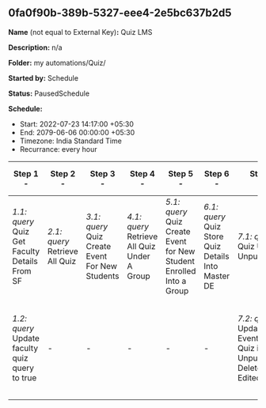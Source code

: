 ## 0fa0f90b-389b-5327-eee4-2e5bc637b2d5

**Name** (not equal to External Key)**:** Quiz LMS

**Description:** n/a

**Folder:** my automations/Quiz/

**Started by:** Schedule

**Status:** PausedSchedule

**Schedule:**

* Start: 2022-07-23 14:17:00 +05:30
* End: 2079-06-06 00:00:00 +05:30
* Timezone:  India Standard Time
* Recurrance: every  hour 

| Step 1<br>_-_ | Step 2<br>_-_ | Step 3<br>_-_ | Step 4<br>_-_ | Step 5<br>_-_ | Step 6<br>_-_ | Step 7<br>_-_ | Step 8<br>_-_ | Step 9<br>_-_ | Step 10<br>_-_ | Step 11<br>_-_ | Step 12<br>_-_ | Step 13<br>_-_ | Step 14<br>_-_ | Step 15<br>_-_ | Step 16<br>_-_ | Step 17<br>_-_ | Step 18<br>_-_ | Step 19<br>_-_ | Step 20<br>_-_ | Step 21<br>_-_ | Step 22<br>_-_ | Step 23<br>_-_ | Step 24<br>_-_ | Step 25<br>_-_ | Step 26<br>_-_ | Step 27<br>_-_ | Step 28<br>_-_ | Step 29<br>_-_ | Step 30<br>_-_ | Step 31<br>_-_ | Step 32<br>_-_ | Step 33<br>_-_ | Step 34<br>_-_ | Step 35<br>_-_ | Step 36<br>_-_ | Step 37<br>_-_ | Step 38<br>_-_ | Step 39<br>_-_ | Step 40<br>_-_ | Step 41<br>_-_ | Step 42<br>_-_ | Step 43<br>_-_ | Step 44<br>_-_ | Step 45<br>_-_ | Step 46<br>_-_ | Step 47<br>_-_ | Step 48<br>_-_ | Step 49<br>_-_ | Step 50<br>_-_ | Step 51<br>_-_ | Step 52<br>_-_ | Step 53<br>_-_ | Step 54<br>_-_ | Step 55<br>_-_ | Step 56<br>_-_ | Step 57<br>_-_ | Step 58<br>_-_ | Step 59<br>_-_ | Step 60<br>_-_ | Step 61<br>_-_ | Step 62<br>_-_ | Step 63<br>_-_ | Step 64<br>_-_ | Step 65<br>_-_ | Step 66<br>_-_ | Step 67<br>_-_ | Step 68<br>_-_ | Step 69<br>_-_ | Step 70<br>_-_ | Step 71<br>_-_ | Step 72<br>_-_ | Step 73<br>_-_ | Step 74<br>_-_ | Step 75<br>_-_ | Step 76<br>_-_ | Step 77<br>_-_ | Step 78<br>_-_ | Step 79<br>_-_ | Step 80<br>_-_ | Step 81<br>_-_ | Step 82<br>_-_ | Step 83<br>_-_ | Step 84<br>_-_ | Step 85<br>_-_ | Step 86<br>_-_ | Step 87<br>_-_ | Step 88<br>_-_ | Step 89<br>_-_ | Step 90<br>_-_ | Step 91<br>_-_ | Step 92<br>_-_ | Step 93<br>_-_ | Step 94<br>_-_ | Step 95<br>_-_ | Step 96<br>_-_ | Step 97<br>_-_ | Step 98<br>_-_ | Step 99<br>_-_ | Step 100<br>_-_ | Step 101<br>_-_ | Step 102<br>_-_ | Step 103<br>_-_ | Step 104<br>_-_ | Step 105<br>_-_ | Step 106<br>_-_ | Step 107<br>_-_ | Step 108<br>_-_ | Step 109<br>_-_ | Step 110<br>_-_ | Step 111<br>_-_ | Step 112<br>_-_ | Step 113<br>_-_ | Step 114<br>_-_ | Step 115<br>_-_ | Step 116<br>_-_ | Step 117<br>_-_ | Step 118<br>_-_ | Step 119<br>_-_ | Step 120<br>_-_ | Step 121<br>_-_ | Step 122<br>_-_ | Step 123<br>_-_ | Step 124<br>_-_ | Step 125<br>_-_ | Step 126<br>_-_ | Step 127<br>_-_ | Step 128<br>_-_ | Step 129<br>_-_ | Step 130<br>_-_ | Step 131<br>_-_ | Step 132<br>_-_ | Step 133<br>_-_ | Step 134<br>_-_ | Step 135<br>_-_ | Step 136<br>_-_ | Step 137<br>_-_ | Step 138<br>_-_ | Step 139<br>_-_ | Step 140<br>_-_ | Step 141<br>_-_ | Step 142<br>_-_ | Step 143<br>_-_ | Step 144<br>_-_ | Step 145<br>_-_ | Step 146<br>_-_ | Step 147<br>_-_ | Step 148<br>_-_ | Step 149<br>_-_ | Step 150<br>_-_ | Step 151<br>_-_ | Step 152<br>_-_ | Step 153<br>_-_ | Step 154<br>_-_ | Step 155<br>_-_ | Step 156<br>_-_ | Step 157<br>_-_ | Step 158<br>_-_ | Step 159<br>_-_ | Step 160<br>_-_ | Step 161<br>_-_ | Step 162<br>_-_ | Step 163<br>_-_ | Step 164<br>_-_ | Step 165<br>_-_ | Step 166<br>_-_ | Step 167<br>_-_ | Step 168<br>_-_ | Step 169<br>_-_ | Step 170<br>_-_ | Step 171<br>_-_ | Step 172<br>_-_ | Step 173<br>_-_ |
| --- | --- | --- | --- | --- | --- | --- | --- | --- | --- | --- | --- | --- | --- | --- | --- | --- | --- | --- | --- | --- | --- | --- | --- | --- | --- | --- | --- | --- | --- | --- | --- | --- | --- | --- | --- | --- | --- | --- | --- | --- | --- | --- | --- | --- | --- | --- | --- | --- | --- | --- | --- | --- | --- | --- | --- | --- | --- | --- | --- | --- | --- | --- | --- | --- | --- | --- | --- | --- | --- | --- | --- | --- | --- | --- | --- | --- | --- | --- | --- | --- | --- | --- | --- | --- | --- | --- | --- | --- | --- | --- | --- | --- | --- | --- | --- | --- | --- | --- | --- | --- | --- | --- | --- | --- | --- | --- | --- | --- | --- | --- | --- | --- | --- | --- | --- | --- | --- | --- | --- | --- | --- | --- | --- | --- | --- | --- | --- | --- | --- | --- | --- | --- | --- | --- | --- | --- | --- | --- | --- | --- | --- | --- | --- | --- | --- | --- | --- | --- | --- | --- | --- | --- | --- | --- | --- | --- | --- | --- | --- | --- | --- | --- | --- | --- | --- | --- | --- | --- | --- | --- | --- | --- |
| _1.1: query_<br>Quiz Get Faculty Details From SF | _2.1: query_<br>Retrieve All Quiz | _3.1: query_<br>Quiz Create Event For New Students | _4.1: query_<br>Retrieve All Quiz Under A Group | _5.1: query_<br>Quiz Create Event for New Student Enrolled Into a Group | _6.1: query_<br>Quiz Store Quiz Details Into Master DE | _7.1: query_<br>Quiz Update Unpublished | _8.1: query_<br>Update Quiz Query To true for unpublished | _9.1: query_<br>Quiz Update Invalid To True To All Students | _10.1: query_<br>Quiz Update Invalid To True To Individual Students | _11.1: query_<br>Quiz Update Invalid To True For Group | _12.1: query_<br>Update Invalid query to true for quiz | _13.1: query_<br>Quiz Get Updated StartDate And EndDate | _14.1: query_<br>Quiz Exclude Already Published Students | _15.1: query_<br>Get All Students When Quiz Is Published | _16.1: query_<br>Get Individual Students When Quiz Is Published | _17.1: query_<br>Get Group Of Students When Quiz Is Published | _18.1: query_<br>Update quiz query to true for published and added | _19.1: query_<br>Quiz Get SF Details with Target equals All | _20.1: query_<br>Quiz Get Individual Student Details From SF | _21.1: query_<br>Quiz Get Student Details Based On Group | _22.1: query_<br>Update report published query to true for individuals | _23.1: query_<br>Quiz Update Program Name to Students Under a Group | _24.1: query_<br>Quiz Update Program Type | _25.1: query_<br>Retrieve Quiz Data for mobile push | _26.1: fireEvent_<br>Quiz Sendable | _27.1: fireEvent_<br>Quiz Mobile Push Sendable | _28.1: fireEvent_<br>Faculty Quiz | _29.1: wait_<br>10 Minutes | _30.1: query_<br>Quiz Get Faculty Details From SF | _31.1: query_<br>Retrieve All Quiz | _32.1: query_<br>Quiz Create Event For New Students | _33.1: query_<br>Retrieve All Quiz Under A Group | _34.1: query_<br>Quiz Create Event for New Student Enrolled Into a Group | _35.1: query_<br>Quiz Store Quiz Details Into Master DE | _36.1: query_<br>Quiz Update Unpublished | _37.1: query_<br>Update Quiz Query To true for unpublished | _38.1: query_<br>Quiz Update Invalid To True To All Students | _39.1: query_<br>Quiz Update Invalid To True To Individual Students | _40.1: query_<br>Quiz Update Invalid To True For Group | _41.1: query_<br>Update Invalid query to true for quiz | _42.1: query_<br>Quiz Get Updated StartDate And EndDate | _43.1: query_<br>Quiz Exclude Already Published Students | _44.1: query_<br>Get All Students When Quiz Is Published | _45.1: query_<br>Get Individual Students When Quiz Is Published | _46.1: query_<br>Get Group Of Students When Quiz Is Published | _47.1: query_<br>Update quiz query to true for published and added | _48.1: query_<br>Quiz Get SF Details with Target equals All | _49.1: query_<br>Quiz Get Individual Student Details From SF | _50.1: query_<br>Quiz Get Student Details Based On Group | _51.1: query_<br>Update quiz report published query to true for group | _52.1: query_<br>Quiz Update Program Name to Students Under a Group | _53.1: query_<br>Quiz Update Program Type | _54.1: query_<br>Retrieve Quiz Data for mobile push | _55.1: fireEvent_<br>Quiz Sendable | _56.1: fireEvent_<br>Quiz Mobile Push Sendable | _57.1: fireEvent_<br>Faculty Quiz | _58.1: wait_<br>10 Minutes | _59.1: query_<br>Quiz Get Faculty Details From SF | _60.1: query_<br>Retrieve All Quiz | _61.1: query_<br>Quiz Create Event For New Students | _62.1: query_<br>Retrieve All Quiz Under A Group | _63.1: query_<br>Quiz Create Event for New Student Enrolled Into a Group | _64.1: query_<br>Quiz Store Quiz Details Into Master DE | _65.1: query_<br>Quiz Update Unpublished | _66.1: query_<br>Update Quiz Query To true for unpublished | _67.1: query_<br>Quiz Update Invalid To True To All Students | _68.1: query_<br>Quiz Update Invalid To True To Individual Students | _69.1: query_<br>Quiz Update Invalid To True For Group | _70.1: query_<br>Update Invalid query to true for quiz | _71.1: query_<br>Quiz Get Updated StartDate And EndDate | _72.1: query_<br>Quiz Exclude Already Published Students | _73.1: query_<br>Get All Students When Quiz Is Published | _74.1: query_<br>Get Individual Students When Quiz Is Published | _75.1: query_<br>Get Group Of Students When Quiz Is Published | _76.1: query_<br>Update quiz query to true for published and added | _77.1: query_<br>Quiz Get SF Details with Target equals All | _78.1: query_<br>Quiz Get Individual Student Details From SF | _79.1: query_<br>Quiz Get Student Details Based On Group | _80.1: query_<br>Update quiz report published query to true for group | _81.1: query_<br>Quiz Update Program Name to Students Under a Group | _82.1: query_<br>Quiz Update Program Type | _83.1: query_<br>Retrieve Quiz Data for mobile push | _84.1: fireEvent_<br>Quiz Sendable | _85.1: fireEvent_<br>Quiz Mobile Push Sendable | _86.1: fireEvent_<br>Faculty Quiz | _87.1: wait_<br>10 Minutes | _88.1: query_<br>Quiz Get Faculty Details From SF | _89.1: query_<br>Retrieve All Quiz | _90.1: query_<br>Quiz Create Event For New Students | _91.1: query_<br>Retrieve All Quiz Under A Group | _92.1: query_<br>Quiz Create Event for New Student Enrolled Into a Group | _93.1: query_<br>Quiz Store Quiz Details Into Master DE | _94.1: query_<br>Quiz Update Unpublished | _95.1: query_<br>Update Quiz Query To true for unpublished | _96.1: query_<br>Quiz Update Invalid To True To All Students | _97.1: query_<br>Quiz Update Invalid To True To Individual Students | _98.1: query_<br>Quiz Update Invalid To True For Group | _99.1: query_<br>Update Invalid query to true for quiz | _100.1: query_<br>Quiz Get Updated StartDate And EndDate | _101.1: query_<br>Quiz Exclude Already Published Students | _102.1: query_<br>Get All Students When Quiz Is Published | _103.1: query_<br>Get Individual Students When Quiz Is Published | _104.1: query_<br>Get Group Of Students When Quiz Is Published | _105.1: query_<br>Update quiz query to true for published and added | _106.1: query_<br>Quiz Get SF Details with Target equals All | _107.1: query_<br>Quiz Get Individual Student Details From SF | _108.1: query_<br>Quiz Get Student Details Based On Group | _109.1: query_<br>Update quiz report published query to true for group | _110.1: query_<br>Quiz Update Program Name to Students Under a Group | _111.1: query_<br>Quiz Update Program Type | _112.1: query_<br>Retrieve Quiz Data for mobile push | _113.1: fireEvent_<br>Quiz Sendable | _114.1: fireEvent_<br>Quiz Mobile Push Sendable | _115.1: fireEvent_<br>Faculty Quiz | _116.1: wait_<br>10 Minutes | _117.1: query_<br>Quiz Get Faculty Details From SF | _118.1: query_<br>Retrieve All Quiz | _119.1: query_<br>Quiz Create Event For New Students | _120.1: query_<br>Retrieve All Quiz Under A Group | _121.1: query_<br>Quiz Create Event for New Student Enrolled Into a Group | _122.1: query_<br>Quiz Store Quiz Details Into Master DE | _123.1: query_<br>Quiz Update Unpublished | _124.1: query_<br>Update Quiz Query To true for unpublished | _125.1: query_<br>Quiz Update Invalid To True To All Students | _126.1: query_<br>Quiz Update Invalid To True To Individual Students | _127.1: query_<br>Quiz Update Invalid To True For Group | _128.1: query_<br>Update Invalid query to true for quiz | _129.1: query_<br>Quiz Get Updated StartDate And EndDate | _130.1: query_<br>Quiz Exclude Already Published Students | _131.1: query_<br>Get All Students When Quiz Is Published | _132.1: query_<br>Get Individual Students When Quiz Is Published | _133.1: query_<br>Get Group Of Students When Quiz Is Published | _134.1: query_<br>Update quiz query to true for published and added | _135.1: query_<br>Quiz Get SF Details with Target equals All | _136.1: query_<br>Quiz Get Individual Student Details From SF | _137.1: query_<br>Quiz Get Student Details Based On Group | _138.1: query_<br>Update quiz report published query to true for group | _139.1: query_<br>Quiz Update Program Name to Students Under a Group | _140.1: query_<br>Quiz Update Program Type | _141.1: query_<br>Retrieve Quiz Data for mobile push | _142.1: fireEvent_<br>Quiz Sendable | _143.1: fireEvent_<br>Quiz Mobile Push Sendable | _144.1: fireEvent_<br>Faculty Quiz | _145.1: wait_<br>10 Minutes | _146.1: query_<br>Quiz Get Faculty Details From SF | _147.1: query_<br>Retrieve All Quiz | _148.1: query_<br>Quiz Create Event For New Students | _149.1: query_<br>Retrieve All Quiz Under A Group | _150.1: query_<br>Quiz Create Event for New Student Enrolled Into a Group | _151.1: query_<br>Quiz Store Quiz Details Into Master DE | _152.1: query_<br>Quiz Update Unpublished | _153.1: query_<br>Update Quiz Query To true for unpublished | _154.1: query_<br>Quiz Update Invalid To True To All Students | _155.1: query_<br>Quiz Update Invalid To True To Individual Students | _156.1: query_<br>Quiz Update Invalid To True For Group | _157.1: query_<br>Update Invalid query to true for quiz | _158.1: query_<br>Quiz Get Updated StartDate And EndDate | _159.1: query_<br>Quiz Exclude Already Published Students | _160.1: query_<br>Get All Students When Quiz Is Published | _161.1: query_<br>Get Individual Students When Quiz Is Published | _162.1: query_<br>Get Group Of Students When Quiz Is Published | _163.1: query_<br>Update quiz query to true for published and added | _164.1: query_<br>Quiz Get SF Details with Target equals All | _165.1: query_<br>Quiz Get Individual Student Details From SF | _166.1: query_<br>Quiz Get Student Details Based On Group | _167.1: query_<br>Update quiz report published query to true for group | _168.1: query_<br>Quiz Update Program Name to Students Under a Group | _169.1: query_<br>Quiz Update Program Type | _170.1: query_<br>Retrieve Quiz Data for mobile push | _171.1: fireEvent_<br>Quiz Sendable | _172.1: fireEvent_<br>Quiz Mobile Push Sendable | _173.1: fireEvent_<br>Faculty Quiz |
| _1.2: query_<br>Update faculty quiz query to true | - | - | - | - | - | _7.2: query_<br>Update Events when Quiz is Unpublished, Deleted, Edited | - | _9.2: query_<br>Quiz Add Calender Event To All Students | _10.2: query_<br>Quiz Add Calender Event To Individual Students | _11.2: query_<br>Quiz Add Calender Events To Group Of Students | - | _13.2: query_<br>Update query to true for quiz edited | - | - | - | - | - | - | - | - | - | _23.2: query_<br>Update Program Name to Quiz Faculty | _24.2: query_<br>Update Program Type To Faculty Quiz | - | - | - | - | - | _30.2: query_<br>Update faculty quiz query to true | - | - | - | - | - | _36.2: query_<br>Update Events when Quiz is Unpublished, Deleted, Edited | - | _38.2: query_<br>Quiz Add Calender Event To All Students | _39.2: query_<br>Quiz Add Calender Event To Individual Students | _40.2: query_<br>Quiz Add Calender Events To Group Of Students | - | _42.2: query_<br>Update query to true for quiz edited | - | - | - | - | - | - | - | - | - | _52.2: query_<br>Update Program Name to Quiz Faculty | _53.2: query_<br>Update Program Type To Faculty Quiz | - | - | - | - | - | _59.2: query_<br>Update faculty quiz query to true | - | - | - | - | - | _65.2: query_<br>Update Events when Quiz is Unpublished, Deleted, Edited | - | _67.2: query_<br>Quiz Add Calender Event To All Students | _68.2: query_<br>Quiz Add Calender Event To Individual Students | _69.2: query_<br>Quiz Add Calender Events To Group Of Students | - | _71.2: query_<br>Update query to true for quiz edited | - | - | - | - | - | - | - | - | - | _81.2: query_<br>Update Program Name to Quiz Faculty | _82.2: query_<br>Update Program Type To Faculty Quiz | - | - | - | - | - | _88.2: query_<br>Update faculty quiz query to true | - | - | - | - | - | _94.2: query_<br>Update Events when Quiz is Unpublished, Deleted, Edited | - | _96.2: query_<br>Quiz Add Calender Event To All Students | _97.2: query_<br>Quiz Add Calender Event To Individual Students | _98.2: query_<br>Quiz Add Calender Events To Group Of Students | - | _100.2: query_<br>Update query to true for quiz edited | - | - | - | - | - | - | - | - | - | _110.2: query_<br>Update Program Name to Quiz Faculty | _111.2: query_<br>Update Program Type To Faculty Quiz | - | - | - | - | - | _117.2: query_<br>Update faculty quiz query to true | - | - | - | - | - | _123.2: query_<br>Update Events when Quiz is Unpublished, Deleted, Edited | - | _125.2: query_<br>Quiz Add Calender Event To All Students | _126.2: query_<br>Quiz Add Calender Event To Individual Students | _127.2: query_<br>Quiz Add Calender Events To Group Of Students | - | _129.2: query_<br>Update query to true for quiz edited | - | - | - | - | - | - | - | - | - | _139.2: query_<br>Update Program Name to Quiz Faculty | _140.2: query_<br>Update Program Type To Faculty Quiz | - | - | - | - | - | _146.2: query_<br>Update faculty quiz query to true | - | - | - | - | - | _152.2: query_<br>Update Events when Quiz is Unpublished, Deleted, Edited | - | _154.2: query_<br>Quiz Add Calender Event To All Students | _155.2: query_<br>Quiz Add Calender Event To Individual Students | _156.2: query_<br>Quiz Add Calender Events To Group Of Students | - | _158.2: query_<br>Update query to true for quiz edited | - | - | - | - | - | - | - | - | - | _168.2: query_<br>Update Program Name to Quiz Faculty | _169.2: query_<br>Update Program Type To Faculty Quiz | - | - | - | - |
